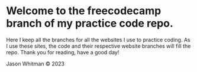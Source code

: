 # Welcome to the **freecodecamp** branch of my practice code repo.

Here I keep all the branches for all the websites I use to practice coding. As I use these sites, the code and their respective website branches will fill the repo.
Thank you for reading, have a good day!

Jason Whitman © 2023
